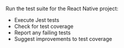 Run the test suite for the React Native project:
- Execute Jest tests
- Check for test coverage
- Report any failing tests
- Suggest improvements to test coverage
